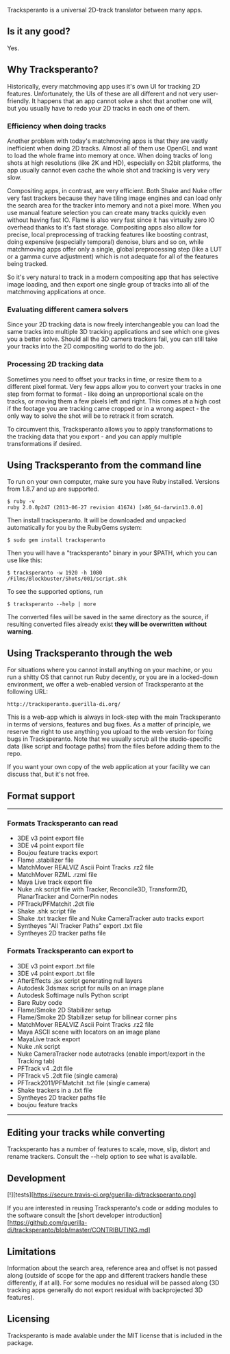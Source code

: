Tracksperanto is a universal 2D-track translator between many apps.

## Is it any good?

Yes.

## Why Tracksperanto?

Historically, every matchmoving app uses it's own UI for tracking 2D features.
Unfortunately, the UIs of these are all different and not very user-friendly. It happens
that an app cannot solve a shot that another one will, but you usually have to redo your 2D
tracks in each one of them.

### Efficiency when doing tracks

Another problem with today's matchmoving apps is that they are vastly inefficient when
doing 2D tracks. Almost all of them use OpenGL and want to load the whole frame into memory
at once. When doing tracks of long shots at high resolutions (like 2K and HD), especially
on 32bit platforms, the app usually cannot even cache the whole shot and tracking is very
very slow.

Compositing apps, in contrast, are very efficient. Both Shake and Nuke offer very
fast trackers because they have tiling image engines and can load only the search area
for the tracker into memory and not a pixel more. When you use manual feature selection 
you can create many tracks quickly even without having fast IO. Flame is also very fast
since it has virtually zero IO overhead thanks to it's fast storage. Compositing apps
also allow for precise, local preprocessing of tracking features like boosting contrast,
doing expensive (especially temporal) denoise, blurs and so on, while matchmoving apps
offer only a single, global preprocessing step (like a LUT or a gamma curve adjustment)
which is not adequate for all of the features being tracked.

So it's very natural to track in a modern compositing app that has selective image
loading, and then export one single group of tracks into all of the matchmoving
applications at once.

### Evaluating different camera solvers

Since your 2D tracking data is now freely interchangeable you can load the same tracks
into multiple 3D tracking applications and see which one gives you a better solve.
Should all the 3D camera trackers fail, you can still take your tracks into the 2D
compositing world to do the job. 

### Processing 2D tracking data

Sometimes you need to offset your tracks in time, or resize them to a different pixel format.
Very few apps allow you to convert your tracks in one step from format to format - like doing
an unproportional scale on the tracks, or moving them a few pixels left and right. This comes 
at a high cost if the footage you are tracking came cropped or in a wrong aspect - the only 
way to solve the shot will be to retrack it from scratch.

To circumvent this, Tracksperanto allows you to apply transformations to the tracking data
that you export - and you can apply multiple transformations if desired.

## Using Tracksperanto from the command line

To run on your own computer, make sure you have Ruby installed. Versions from 1.8.7
and up are supported.
    
    $ ruby -v
    ruby 2.0.0p247 (2013-06-27 revision 41674) [x86_64-darwin13.0.0]

Then install tracksperanto. It will be downloaded and unpacked automatically for you by the
RubyGems system:

    $ sudo gem install tracksperanto

Then you will have a "tracksperanto" binary in your $PATH, which you can use like this:

    $ tracksperanto -w 1920 -h 1080 /Films/Blockbuster/Shots/001/script.shk

To see the supported options, run

    $ tracksperanto --help | more

The converted files will be saved in the same directory as the source, if resulting
converted files already exist <b>they will be overwritten without warning</b>.

## Using Tracksperanto through the web

For situations where you cannot install anything on your machine, or you run a shitty OS that cannot
run Ruby decently, or you are in a locked-down environment, we offer a web-enabled version of
Tracksperanto at the following URL:

    http://tracksperanto.guerilla-di.org/

This is a web-app which is always in lock-step with the main Tracksperanto in terms of versions,
features and bug fixes. As a matter of principle, we reserve the right to use anything you upload
to the web version for fixing bugs in Tracksperanto. Note that we usually scrub all the studio-specific
data (like script and footage paths) from the files before adding them to the repo.

If you want your own copy of the web application at your facility we can discuss that, but it's not free.

## Format support

--- 
 
### Formats Tracksperanto can read
 
* 3DE v3 point export file
* 3DE v4 point export file
* Boujou feature tracks export
* Flame .stabilizer file
* MatchMover REALVIZ Ascii Point Tracks .rz2 file
* MatchMover RZML .rzml file
* Maya Live track export file
* Nuke .nk script file with Tracker, Reconcile3D, Transform2D, PlanarTracker and CornerPin nodes
* PFTrack/PFMatchit .2dt file
* Shake .shk script file
* Shake .txt tracker file and Nuke CameraTracker auto tracks export
* Syntheyes "All Tracker Paths" export .txt file
* Syntheyes 2D tracker paths file
 
### Formats Tracksperanto can export to
 
* 3DE v3 point export .txt file
* 3DE v4 point export .txt file
* AfterEffects .jsx script generating null layers
* Autodesk 3dsmax script for nulls on an image plane
* Autodesk Softimage nulls Python script
* Bare Ruby code
* Flame/Smoke 2D Stabilizer setup
* Flame/Smoke 2D Stabilizer setup for bilinear corner pins
* MatchMover REALVIZ Ascii Point Tracks .rz2 file
* Maya ASCII scene with locators on an image plane
* MayaLive track export
* Nuke .nk script
* Nuke CameraTracker node autotracks (enable import/export in the Tracking tab)
* PFTrack v4 .2dt file
* PFTrack v5 .2dt file (single camera)
* PFTrack2011/PFMatchit .txt file (single camera)
* Shake trackers in a .txt file
* Syntheyes 2D tracker paths file
* boujou feature tracks
 
---


## Editing your tracks while converting

Tracksperanto has a number of features to scale, move, slip, distort and rename trackers.
Consult the --help option to see what is available.

## Development

[!][tests][https://secure.travis-ci.org/guerilla-di/tracksperanto.png]

If you are interested in reusing Tracksperanto's code or adding modules to the software consult
the [short developer introduction][https://github.com/guerilla-di/tracksperanto/blob/master/CONTRIBUTING.md]

## Limitations

Information about the search area, reference area and offset is not passed along (outside
of scope for the app and different trackers handle these differently, if at all). For some
modules no residual will be passed along (3D tracking apps generally do not export residual
with backprojected 3D features).

## Licensing

Tracksperanto is made avalable under the MIT license that is included in the package.
